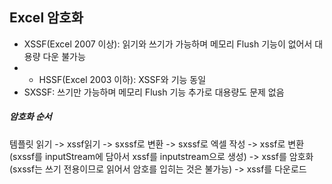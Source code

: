 ## Excel 암호화

+ XSSF(Excel 2007 이상): 읽기와 쓰기가 가능하며 메모리 Flush 기능이 없어서 대용량 다운 불가능
+ + HSSF(Excel 2003 이하): XSSF와 기능 동일
+ SXSSF: 쓰기만 가능하며 메모리 Flush 기능 추가로 대용량도 문제 없음

##### 암호화 순서
템플릿 읽기 -> xssf읽기 -> sxssf로 변환 -> sxssf로 엑셀 작성 -> xssf로 변환(sxssf를 inputStream에 담아서 xssf를 inputstream으로 생성) -> xssf를 암호화(sxssf는 쓰기 전용이므로 읽어서 암호를 입히는 것은 불가능) -> xssf를 다운로드
